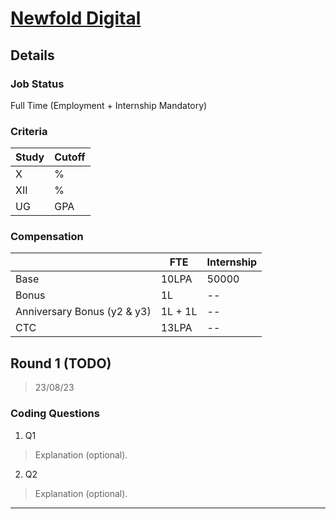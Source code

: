 # [Newfold Digital](https://newfold.com/)

## Details

### Job Status

Full Time (Employment + Internship Mandatory)

### Criteria

|Study|Cutoff|
|-----|------|
|X|%|
|XII|%|
|UG|GPA|

[comment]: # (Any other details go under this. This is a comment)

### Compensation

||FTE|Internship|
|--|-----|------|
|Base|10LPA|50000|
|Bonus|1L|--|
|Anniversary Bonus (y2 & y3)|1L + 1L|--|
|CTC|13LPA|--|

[comment]: # (Details about the rounds go under this comment.)

## Round 1 (TODO)

> 23/08/23

[comment]: # (Summary of the sections and experience below this comment.)

### Coding Questions

1. Q1

> Explanation (optional).

[comment]: # (Add any resources or links or code to this question under this comment.)

2. Q2

> Explanation (optional).

[comment]: # (Add any resources or links or code to this question under this comment.)

---
